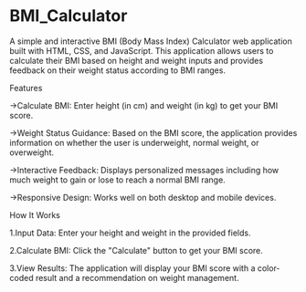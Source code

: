 # BMI_Calculator
A simple and interactive BMI (Body Mass Index) Calculator web application built with HTML, CSS, and JavaScript. This application allows users to calculate their BMI based on height and weight inputs and provides feedback on their weight status according to BMI ranges.

Features

->Calculate BMI: Enter height (in cm) and weight (in kg) to get your BMI score.

->Weight Status Guidance: Based on the BMI score, the application provides information on whether the user is underweight, normal weight, or overweight.

->Interactive Feedback: Displays personalized messages including how much weight to gain or lose to reach a normal BMI range.

->Responsive Design: Works well on both desktop and mobile devices.

How It Works

1.Input Data: Enter your height and weight in the provided fields.

2.Calculate BMI: Click the "Calculate" button to get your BMI score.

3.View Results: The application will display your BMI score with a color-coded result and a recommendation on weight management.
